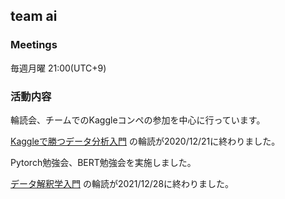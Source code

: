 ## team ai

### Meetings

毎週月曜 21:00(UTC+9)

### 活動内容

輪読会、チームでのKaggleコンペの参加を中心に行っています。

[Kaggleで勝つデータ分析入門](https://www.amazon.co.jp/Kaggle%E3%81%A7%E5%8B%9D%E3%81%A4%E3%83%87%E3%83%BC%E3%82%BF%E5%88%86%E6%9E%90%E3%81%AE%E6%8A%80%E8%A1%93-%E9%96%80%E8%84%87-%E5%A4%A7%E8%BC%94/dp/4297108437/ref=sr_1_1?crid=1KS3K9JV9VX2A&keywords=kaggle%E3%81%A7%E5%8B%9D%E3%81%A4%E3%83%87%E3%83%BC%E3%82%BF%E5%88%86%E6%9E%90%E3%81%AE%E6%8A%80%E8%A1%93&qid=1640696052&sprefix=kaggle%2Caps%2C238&sr=8-1)
の輪読が2020/12/21に終わりました。

Pytorch勉強会、BERT勉強会を実施しました。

[データ解釈学入門](https://www.amazon.co.jp/%E5%88%86%E6%9E%90%E8%80%85%E3%81%AE%E3%81%9F%E3%82%81%E3%81%AE%E3%83%87%E3%83%BC%E3%82%BF%E8%A7%A3%E9%87%88%E5%AD%A6%E5%85%A5%E9%96%80-%E3%83%87%E3%83%BC%E3%82%BF%E3%81%AE%E6%9C%AC%E8%B3%AA%E3%82%92%E3%81%A8%E3%82%89%E3%81%88%E3%82%8B%E6%8A%80%E8%A1%93-%E6%B1%9F%E5%B4%8E%E8%B2%B4%E8%A3%95/dp/4802612907/ref=sr_1_6?__mk_ja_JP=%E3%82%AB%E3%82%BF%E3%82%AB%E3%83%8A&keywords=%E3%83%87%E3%83%BC%E3%82%BF%E5%88%86%E6%9E%90&qid=1637744302&sr=8-6)
の輪読が2021/12/28に終わりました。
